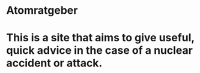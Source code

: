 # Atomratgeber
# This is a site that aims to give useful, quick advice in the case of a nuclear accident or attack.
